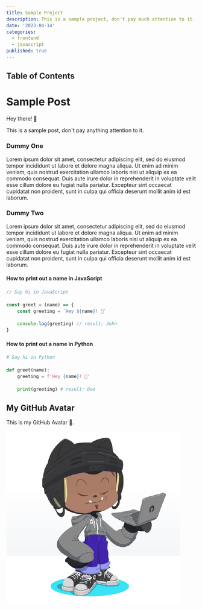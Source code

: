```yaml
---
title: Sample Project
description: This is a sample project, don't pay much attention to it.
date: '2023-04-14'
categories:
  - frontend
  - javascript
published: true
---
```


## Table of Contents

# Sample Post

Hey there! 👋

This is a sample post, don't pay anything attention to it.

### Dummy One

Lorem ipsum dolor sit amet, consectetur adipiscing elit, sed do eiusmod tempor incididunt ut labore et dolore magna aliqua. Ut enim ad minim veniam, quis nostrud exercitation ullamco laboris nisi ut aliquip ex ea commodo consequat. Duis aute irure dolor in reprehenderit in voluptate velit esse cillum dolore eu fugiat nulla pariatur. Excepteur sint occaecat cupidatat non proident, sunt in culpa qui officia deserunt mollit anim id est laborum.

### Dummy Two

Lorem ipsum dolor sit amet, consectetur adipiscing elit, sed do eiusmod tempor incididunt ut labore et dolore magna aliqua. Ut enim ad minim veniam, quis nostrud exercitation ullamco laboris nisi ut aliquip ex ea commodo consequat. Duis aute irure dolor in reprehenderit in voluptate velit esse cillum dolore eu fugiat nulla pariatur. Excepteur sint occaecat cupidatat non proident, sunt in culpa qui officia deserunt mollit anim id est laborum.

#### How to print out a name in JavaScript

```js
// Say hi in JavaScript

const greet = (name) => {
	const greeting = `Hey ${name}! 👋`

	console.log(greeting) // result: John
}
```

#### How to print out a name in Python

```python
# Say hi in Python

def greet(name):
    greeting = f'Hey {name}! 👋'

    print(greeting) # result: Doe
```

## My GitHub Avatar

This is my GitHub Avatar 🥷.

![My avatar](/static/avatar.png)
